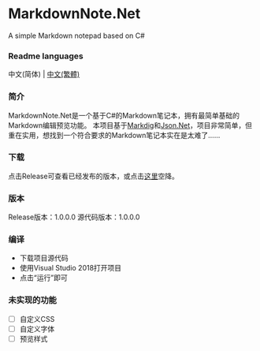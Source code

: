# MarkdownNote.Net
A simple Markdown notepad based on C#

### Readme languages
中文(简体) | [中文(繁體)](https://github.com/lkyear/MarkdownNote.Net/blob/master/READMETC.md)

### 简介
MarkdownNote.Net是一个基于C#的Markdown笔记本，拥有最简单基础的Markdown编辑预览功能。
本项目基于[Markdig](https://github.com/lunet-io/markdig)和[Json.Net](https://github.com/JamesNK/Newtonsoft.Json)，项目非常简单，但重在实用，想找到一个符合要求的Markdown笔记本实在是太难了……

### 下载
点击Release可查看已经发布的版本，或点击[这里](https://github.com/lkyear/MarkdownNote.Net/releases)空降。

### 版本
Release版本：1.0.0.0
源代码版本：1.0.0.0

### 编译
* 下载项目源代码
* 使用Visual Studio 2018打开项目
* 点击“运行”即可

### 未实现的功能
- [ ] 自定义CSS
- [ ] 自定义字体
- [ ] 预览样式
